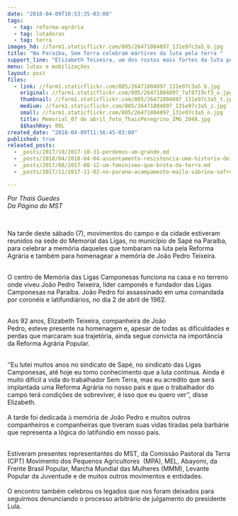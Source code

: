```yaml
---
date: "2018-04-09T10:53:35-03:00"
tags:
  - tag: reforma-agrária
  - tag: lutadoras
  - tag: terra
images_hd: //farm1.staticflickr.com/805/26471804897_131e97c3a5_b.jpg
title: "Na Paraíba, Sem Terra celebram mártires da luta pela terra "
support_line: "Elizabeth Teixeira, um dos rostos mais fortes da luta pela terra no Brasil também esteve presente na atividade"
menu: lutas e mobilizações
layout: post
files:
  - link: //farm1.staticflickr.com/805/26471804897_131e97c3a5_b.jpg
    original: //farm1.staticflickr.com/805/26471804897_7af8719cf3_o.jpg
    thumbnail: //farm1.staticflickr.com/805/26471804897_131e97c3a5_t.jpg
    medium: //farm1.staticflickr.com/805/26471804897_131e97c3a5_z.jpg
    small: //farm1.staticflickr.com/805/26471804897_131e97c3a5_n.jpg
    title: Memorial_07 de abril_foto_ThaisPeregrino_IMG_2048.jpg
    $$hashKey: 09L
created_date: "2018-04-09T11:56:45-03:00"
published: true
releated_posts:
  - _posts/2017/10/2017-10-31-perdemos-um-grande.md
  - _posts/2018/04/2018-04-04-assentamento-resistencia-uma-historia-de-luta-que-nunca-acaba.md
  - _posts/2017/08/2017-08-12-um-feminismo-que-brota-da-terra.md
  - _posts/2017/11/2017-11-02-no-parana-acampamento-maila-sabrina-sofre-com-constantes-ameacas.md

---
```

<p><em>Por Thais Guedes<br />
Da P&aacute;gina do MST</em></p>

<p>&nbsp;</p>

<p>Na tarde deste s&aacute;bado (7),&nbsp;movimentos do campo e da cidade estiveram reunidos na sede do Memorial das Ligas, no munic&iacute;pio de Sap&eacute; na Para&iacute;ba, para celebrar a mem&oacute;ria daqueles que tombaram na luta pela Reforma Agr&aacute;ria e tamb&eacute;m para homenagear a mem&oacute;ria de Jo&atilde;o Pedro Teixeira.</p>

<p><br />
O centro de Mem&oacute;ria das Ligas Camponesas funciona na casa e no terreno onde viveu Jo&atilde;o Pedro Teixeira, l&iacute;der campon&ecirc;s e fundador das Ligas Camponesas na Para&iacute;ba. Jo&atilde;o Pedro foi assassinado em uma comandada por&nbsp;coron&eacute;is e latifundi&aacute;rios, no dia 2 de abril de 1962.</p>

<p><br />
Aos 92 anos,&nbsp;Elizabeth Teixeira, companheira de Jo&atilde;o Pedro,&nbsp;esteve&nbsp;presente na homenagem e, apesar de todas as dificuldades e perdas que marcaram sua trajet&oacute;ria,&nbsp;ainda segue&nbsp;convicta na import&acirc;ncia da Reforma Agr&aacute;ria Popular.</p>

<p><br />
&lsquo;&rsquo;Eu lutei muitos anos no sindicato de Sap&eacute;, no sindicato das Ligas Camponesas, at&eacute; hoje eu tomo conhecimento que a luta continua. Ainda &eacute; muito dif&iacute;cil a vida do trabalhador Sem Terra, mas eu&nbsp;acredito que ser&aacute; implantada uma Reforma Agr&aacute;ria no nosso pa&iacute;s e que o trabalhador do campo ter&aacute;&nbsp;condi&ccedil;&otilde;es de sobreviver, &eacute; isso que eu quero ver&rsquo;&rsquo;, disse Elizabeth.<br />
<br />
A tarde foi dedicada <span style="color: rgb(68, 68, 68); font-family: arial, sans-serif;">&agrave;</span>&nbsp;mem&oacute;ria de Jo&atilde;o Pedro e muitos outros companheiros e companheiras que tiveram suas vidas tiradas pela barb&aacute;rie que representa a l&oacute;gica do latif&uacute;ndio em nosso pa&iacute;s.</p>

<p><br />
Estiveram&nbsp;presentes representantes&nbsp;do MST, da Comiss&atilde;o Pastoral da Terra (CPT) Movimento dos Pequenos Agricultores&nbsp;&nbsp;(MPA), MEL, Abayomi, da Frente Brasil Popular, Marcha Mundial das Mulheres&nbsp;(MMM), Levante Popular da Juventude e de muitos outros movimentos e entidades.<br />
<br />
O encontro tamb&eacute;m&nbsp;celebrou os&nbsp;legados que nos&nbsp;foram deixados para seguirmos&nbsp;denunciando o processo arbitr&aacute;rio de julgamento do presidente Lula.</p>
